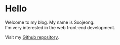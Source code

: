 # Hello

Welcome to my blog. My name is Soojeong.<br>
I'm very interested in the web front-end development.

Visit my [Github repository](https://github.com/eeesssooo?tab=repositories).
